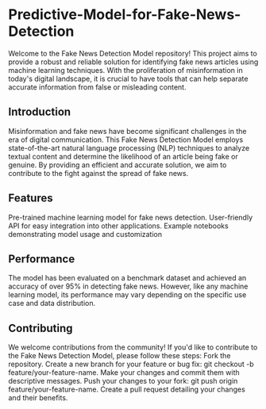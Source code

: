 # Predictive-Model-for-Fake-News-Detection

Welcome to the Fake News Detection Model repository! This project aims to provide a robust and reliable solution for identifying fake news articles using machine learning techniques. With the proliferation of misinformation in today's digital landscape, it is crucial to have tools that can help separate accurate information from false or misleading content.

## Introduction
Misinformation and fake news have become significant challenges in the era of digital communication. This Fake News Detection Model employs state-of-the-art natural language processing (NLP) techniques to analyze textual content and determine the likelihood of an article being fake or genuine. By providing an efficient and accurate solution, we aim to contribute to the fight against the spread of fake news.

## Features
Pre-trained machine learning model for fake news detection.
User-friendly API for easy integration into other applications.
Example notebooks demonstrating model usage and customization

## Performance
The model has been evaluated on a benchmark dataset and achieved an accuracy of over 95% in detecting fake news. However, like any machine learning model, its performance may vary depending on the specific use case and data distribution.

## Contributing
We welcome contributions from the community! If you'd like to contribute to the Fake News Detection Model, please follow these steps:
Fork the repository.
Create a new branch for your feature or bug fix: git checkout -b feature/your-feature-name.
Make your changes and commit them with descriptive messages.
Push your changes to your fork: git push origin feature/your-feature-name.
Create a pull request detailing your changes and their benefits.

